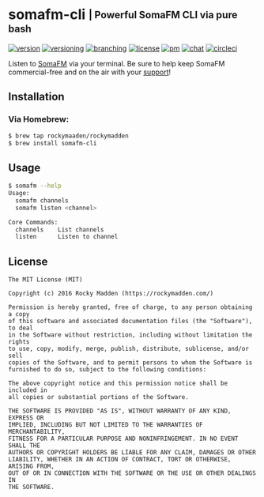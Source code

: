# somafm-cli <sub><sup>| Powerful SomaFM CLI via pure bash</sup></sub>
[![version](http://img.shields.io/badge/version-v0.0.0-blue.svg)](https://github.com/rockymadden/somafm-cli/releases)
[![versioning](http://img.shields.io/badge/versioning-semver-blue.svg)](http://semver.org/)
[![branching](http://img.shields.io/badge/branching-github%20flow-blue.svg)](https://guides.github.com/introduction/flow/)
[![license](http://img.shields.io/badge/license-mit-blue.svg)](https://opensource.org/licenses/MIT)
[![pm](http://img.shields.io/badge/pm-zenhub-blue.svg)](https://www.zenhub.io/)
[![chat](http://img.shields.io/badge/chat-slack-blue.svg)](https://rockymadden-slack.herokuapp.com/)
[![circleci](https://circleci.com/gh/rockymadden/somafm-cli.svg?style=shield)](https://circleci.com/gh/rockymadden/somafm-cli)

Listen to [SomaFM](https://somafm.com/) via your terminal. Be sure to help keep SomaFM
commercial-free and on the air with your [support](https://somafm.com/support/)!

## Installation

### Via Homebrew:

```bash
$ brew tap rockymaaden/rockymadden
$ brew install somafm-cli
```

## Usage

```bash
$ somafm --help
Usage:
  somafm channels
  somafm listen <channel>

Core Commands:
  channels    List channels
  listen      Listen to channel
```

## License
```
The MIT License (MIT)

Copyright (c) 2016 Rocky Madden (https://rockymadden.com/)

Permission is hereby granted, free of charge, to any person obtaining a copy
of this software and associated documentation files (the "Software"), to deal
in the Software without restriction, including without limitation the rights
to use, copy, modify, merge, publish, distribute, sublicense, and/or sell
copies of the Software, and to permit persons to whom the Software is
furnished to do so, subject to the following conditions:

The above copyright notice and this permission notice shall be included in
all copies or substantial portions of the Software.

THE SOFTWARE IS PROVIDED "AS IS", WITHOUT WARRANTY OF ANY KIND, EXPRESS OR
IMPLIED, INCLUDING BUT NOT LIMITED TO THE WARRANTIES OF MERCHANTABILITY,
FITNESS FOR A PARTICULAR PURPOSE AND NONINFRINGEMENT. IN NO EVENT SHALL THE
AUTHORS OR COPYRIGHT HOLDERS BE LIABLE FOR ANY CLAIM, DAMAGES OR OTHER
LIABILITY, WHETHER IN AN ACTION OF CONTRACT, TORT OR OTHERWISE, ARISING FROM,
OUT OF OR IN CONNECTION WITH THE SOFTWARE OR THE USE OR OTHER DEALINGS IN
THE SOFTWARE.
```
